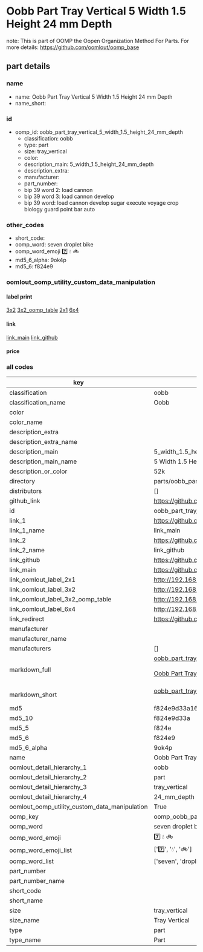 # Oobb Part Tray Vertical 5 Width 1.5 Height 24 mm Depth  

note: This is part of OOMP the Oopen Organization Method For Parts. For more details: https://github.com/oomlout/oomp_base

##  part details
  







### name
* name: Oobb Part Tray Vertical 5 Width 1.5 Height 24 mm Depth
* name_short: 
### id
* oomp_id: oobb_part_tray_vertical_5_width_1.5_height_24_mm_depth
  * classification: oobb
  * type: part
  * size: tray_vertical
  * color: 
  * description_main: 5_width_1.5_height_24_mm_depth
  * description_extra: 
  * manufacturer: 
  * part_number: 
  * bip 39 word 2: load cannon
  * bip 39 word 3: load cannon develop
  * bip 39 word: load cannon develop sugar execute voyage crop biology guard point bar auto

### other_codes
* short_code: 
* oomp_word: seven droplet bike
* oomp_word_emoji :seven: :droplet: :bike:
* md5_6_alpha: 9ok4p
* md5_6: f824e9






### oomlout_oomp_utility_custom_data_manipulation
#### label print
[3x2](http://192.168.1.245:1112/?label=oomp%209ok4p)
[3x2_oomp_table](http://192.168.1.108:1112/?label=oomp%209ok4p)
[2x1](http://192.168.1.242:1112/?label=oomp%209ok4p)
[6x4](http://192.168.1.55:1112/?label=oomp%209ok4p)    

#### link

[link_main](https://github.com/oomlout/oomlout_oomp_version_1_messy/tree/main/parts/oobb_part_tray_vertical_5_width_1.5_height_24_mm_depth) [link_github](https://github.com/oomlout/oomlout_oomp_version_1_messy/tree/main/parts/oobb_part_tray_vertical_5_width_1.5_height_24_mm_depth)                             

#### price







### all codes 
| key | value |  
| --- | --- |  
| classification | oobb |  
| classification_name | Oobb |  
| color |  |  
| color_name |  |  
| description_extra |  |  
| description_extra_name |  |  
| description_main | 5_width_1.5_height_24_mm_depth |  
| description_main_name | 5 Width 1.5 Height 24 mm Depth |  
| description_or_color | 52k |  
| directory | parts/oobb_part_tray_vertical_5_width_1.5_height_24_mm_depth |  
| distributors | [] |  
| github_link | https://github.com/oomlout/oomlout_oomp_part_src/tree/main/parts/oobb_part_tray_vertical_5_width_1.5_height_24_mm_depth |  
| id | oobb_part_tray_vertical_5_width_1.5_height_24_mm_depth |  
| link_1 | https://github.com/oomlout/oomlout_oomp_version_1_messy/tree/main/parts/oobb_part_tray_vertical_5_width_1.5_height_24_mm_depth |  
| link_1_name | link_main |  
| link_2 | https://github.com/oomlout/oomlout_oomp_version_1_messy/tree/main/parts/oobb_part_tray_vertical_5_width_1.5_height_24_mm_depth |  
| link_2_name | link_github |  
| link_github | https://github.com/oomlout/oomlout_oomp_version_1_messy/tree/main/parts/oobb_part_tray_vertical_5_width_1.5_height_24_mm_depth |  
| link_main | https://github.com/oomlout/oomlout_oomp_version_1_messy/tree/main/parts/oobb_part_tray_vertical_5_width_1.5_height_24_mm_depth |  
| link_oomlout_label_2x1 | http://192.168.1.242:1112/?label=oomp%209ok4p |  
| link_oomlout_label_3x2 | http://192.168.1.245:1112/?label=oomp%209ok4p |  
| link_oomlout_label_3x2_oomp_table | http://192.168.1.108:1112/?label=oomp%209ok4p |  
| link_oomlout_label_6x4 | http://192.168.1.55:1112/?label=oomp%209ok4p |  
| link_redirect | https://github.com/oomlout/oomlout_oomp_version_1_messy/tree/main/parts/oobb_part_tray_vertical_5_width_1.5_height_24_mm_depth |  
| manufacturer |  |  
| manufacturer_name |  |  
| manufacturers | [] |  
| markdown_full | [oobb_part_tray_vertical_5_width_1.5_height_24_mm_depth](none)<br>[](none)<br>[Oobb Part Tray Vertical 5 Width 1.5 Height 24 Mm Depth](none)<br><br> |  
| markdown_short | [oobb_part_tray_vertical_5_width_1.5_height_24_mm_depth](none)<br><br> |  
| md5 | f824e9d33a16667fd8279d8c79085c17 |  
| md5_10 | f824e9d33a |  
| md5_5 | f824e |  
| md5_6 | f824e9 |  
| md5_6_alpha | 9ok4p |  
| name | Oobb Part Tray Vertical 5 Width 1.5 Height 24 mm Depth |  
| oomlout_detail_hierarchy_1 | oobb |  
| oomlout_detail_hierarchy_2 | part |  
| oomlout_detail_hierarchy_3 | tray_vertical |  
| oomlout_detail_hierarchy_4 | 24_mm_depth |  
| oomlout_oomp_utility_custom_data_manipulation | True |  
| oomp_key | oomp_oobb_part_tray_vertical_5_width_1.5_height_24_mm_depth |  
| oomp_word | seven droplet bike |  
| oomp_word_emoji | :seven: :droplet: :bike: |  
| oomp_word_emoji_list | [':seven:', ':droplet:', ':bike:'] |  
| oomp_word_list | ['seven', 'droplet', 'bike'] |  
| part_number |  |  
| part_number_name |  |  
| short_code |  |  
| short_name |  |  
| size | tray_vertical |  
| size_name | Tray Vertical |  
| type | part |  
| type_name | Part |  
